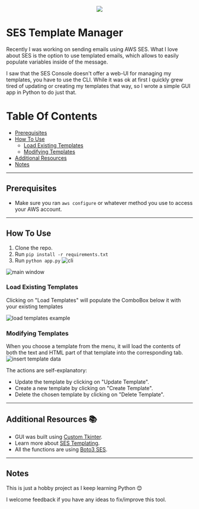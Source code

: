 <p align="center">
  <img src="https://i.imgur.com/iFbczhY.png">
</p>

# SES Template Manager
Recently I was working on sending emails using AWS SES. What I love about SES is the option to use templated emails, which allows to easily populate variables inside of the message.

I saw that the SES Console doesn't offer a web-UI for managing my templates, you have to use the CLI. While it was ok at first I quickly grew tired of updating or creating my templates that way, so I wrote a simple GUI app in Python to do just that.

# Table Of Contents
- [Prerequisites](#prerequisites)
- [How To Use](#how-to-use)
    - [Load Existing Templates](#load-existing-templates)
    - [Modifying Templates](#modifying-templates)
- [Additional Resources](#additional-resources-📚)
- [Notes](#notes)

---

## Prerequisites 
- Make sure you ran `aws configure` or whatever method you use to access your AWS account.
---
## How To Use
1. Clone the repo.
2. Run `pip install -r requirements.txt`
3. Run `python app.py`
![cli](https://i.imgur.com/WE9aGfV.png)

![main window](https://i.imgur.com/PW1UaHl.png)

### Load Existing Templates
Clicking on "Load Templates" will populate the ComboBox below it with your existing templates

![load templates example](https://i.imgur.com/kNIFzsq.png)

### Modifying Templates
When you choose a template from the menu, it will load the contents of both the text and HTML part of that template into the corresponding tab.
![insert template data](https://i.imgur.com/7p25p7O.png)

The actions are self-explanatory:
- Update the template by clicking on "Update Template".
- Create a new template by clicking on "Create Template".
- Delete the chosen template by clicking on "Delete Template".
---
## Additional Resources 📚
- GUI was built using [Custom Tkinter](https://github.com/TomSchimansky/CustomTkinter).
- Learn more about [SES Templating](https://docs.aws.amazon.com/ses/latest/dg/send-personalized-email-api.html).
- All the functions are using [Boto3 SES](https://boto3.amazonaws.com/v1/documentation/api/latest/reference/services/ses.html).
---
## Notes
This is just a hobby project as I keep learning Python 😊

I welcome feedback if you have any ideas to fix/improve this tool.
